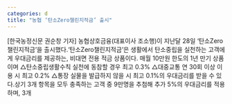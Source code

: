 ```yaml
---
categories: d
title: "농협 ‘탄소Zero챌린지적금’ 출시"
---
```

[한국농정신문 권순창 기자] 농협상호금융(대표이사 조소행)이 지난달 28일 ‘탄소Zero챌린지적금’을 출시했다.‘탄소Zero챌린지적금’은 생활에서 탄소중립을 실천하는 고객에게 우대금리를 제공하는, 비대면 전용 적금 상품이다. 매월 10만원 한도의 1년 만기 상품이며 △탄소중립생활수칙 실천에 동참할 경우 최고 0.3% △대중교통 연 30회 이상 이용 시 최고 0.2% △통장 실물을 발급하지 않을 시 최고 0.1%의 우대금리를 받을 수 있다.상기 3개 항목을 모두 충족하는 고객 중 9만명을 추첨해 추가 5%의 우대금리를 적용하며, 3개